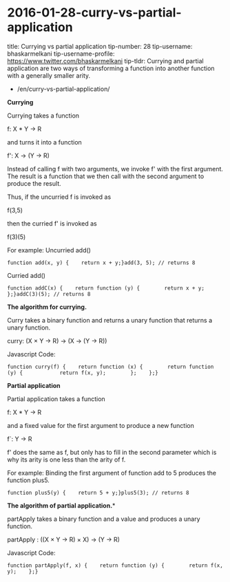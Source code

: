 # 2016-01-28-curry-vs-partial-application

title: Currying vs partial application tip-number: 28 tip-username: bhaskarmelkani tip-username-profile: https://www.twitter.com/bhaskarmelkani tip-tldr: Currying and partial application are two ways of transforming a function into another function with a generally smaller arity.

- /en/curry-vs-partial-application/

**Currying**

Currying takes a function

f: X * Y -> R

and turns it into a function

f': X -> (Y -> R)

Instead of calling f with two arguments, we invoke f' with the first argument. The result is a function that we then call with the second argument to produce the result.

Thus, if the uncurried f is invoked as

f(3,5)

then the curried f' is invoked as

f(3)(5)

For example: Uncurried add()

```
function add(x, y) {    return x + y;}add(3, 5); // returns 8
```

Curried add()

```
function addC(x) {    return function (y) {        return x + y;    };}addC(3)(5); // returns 8
```

**The algorithm for currying.**

Curry takes a binary function and returns a unary function that returns a unary function.

curry: (X × Y → R) → (X → (Y → R))

Javascript Code:

```
function curry(f) {    return function (x) {        return function (y) {            return f(x, y);        };    };}
```

**Partial application**

Partial application takes a function

f: X * Y -> R

and a fixed value for the first argument to produce a new function

f`: Y -> R

f' does the same as f, but only has to fill in the second parameter which is why its arity is one less than the arity of f.

For example: Binding the first argument of function add to 5 produces the function plus5.

```
function plus5(y) {    return 5 + y;}plus5(3); // returns 8
```

**The algorithm of partial application.***

partApply takes a binary function and a value and produces a unary function.

partApply : ((X × Y → R) × X) → (Y → R)

Javascript Code:

```
function partApply(f, x) {    return function (y) {        return f(x, y);    };}
```
